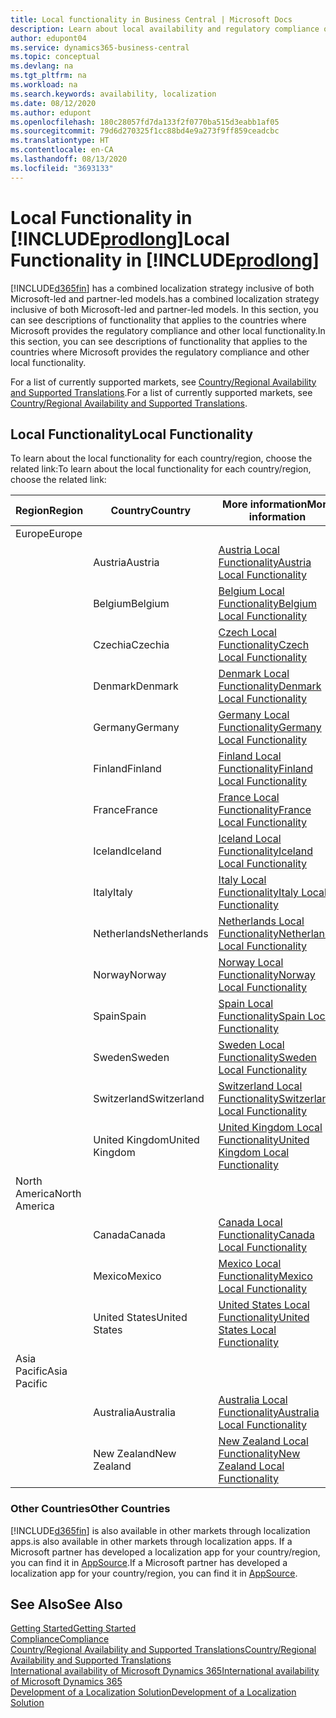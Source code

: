 ```yaml
---
title: Local functionality in Business Central | Microsoft Docs
description: Learn about local availability and regulatory compliance of Dynamics 365 Business Central.
author: edupont04
ms.service: dynamics365-business-central
ms.topic: conceptual
ms.devlang: na
ms.tgt_pltfrm: na
ms.workload: na
ms.search.keywords: availability, localization
ms.date: 08/12/2020
ms.author: edupont
ms.openlocfilehash: 180c28057fd7da133f2f0770ba515d3eabb1af05
ms.sourcegitcommit: 79d6d270325f1cc88bd4e9a273f9ff859ceadcbc
ms.translationtype: HT
ms.contentlocale: en-CA
ms.lasthandoff: 08/13/2020
ms.locfileid: "3693133"
---
```

# <a name="local-functionality-in-prodlong"></a><span data-ttu-id="31ba8-103">Local Functionality in [!INCLUDE[prodlong](includes/prodlong.md)]</span><span class="sxs-lookup"><span data-stu-id="31ba8-103">Local Functionality in [!INCLUDE[prodlong](includes/prodlong.md)]</span></span>

[!INCLUDE[d365fin](includes/d365fin_md.md)] <span data-ttu-id="31ba8-104">has a combined localization strategy inclusive of both Microsoft-led and partner-led models.</span><span class="sxs-lookup"><span data-stu-id="31ba8-104">has a combined localization strategy inclusive of both Microsoft-led and partner-led models.</span></span> <span data-ttu-id="31ba8-105">In this section, you can see descriptions of functionality that applies to the countries where Microsoft provides the regulatory compliance and other local functionality.</span><span class="sxs-lookup"><span data-stu-id="31ba8-105">In this section, you can see descriptions of functionality that applies to the countries where Microsoft provides the regulatory compliance and other local functionality.</span></span>  

<span data-ttu-id="31ba8-106">For a list of currently supported markets, see [Country/Regional Availability and Supported Translations](/dynamics365/business-central/dev-itpro/compliance/apptest-countries-and-translations?toc=/dynamics365/business-central/toc.json).</span><span class="sxs-lookup"><span data-stu-id="31ba8-106">For a list of currently supported markets, see [Country/Regional Availability and Supported Translations](/dynamics365/business-central/dev-itpro/compliance/apptest-countries-and-translations?toc=/dynamics365/business-central/toc.json).</span></span>  

## <a name="local-functionality"></a><span data-ttu-id="31ba8-107">Local Functionality</span><span class="sxs-lookup"><span data-stu-id="31ba8-107">Local Functionality</span></span>

<span data-ttu-id="31ba8-108">To learn about the local functionality for each country/region, choose the related link:</span><span class="sxs-lookup"><span data-stu-id="31ba8-108">To learn about the local functionality for each country/region, choose the related link:</span></span>

| <span data-ttu-id="31ba8-109">Region</span><span class="sxs-lookup"><span data-stu-id="31ba8-109">Region</span></span> | <span data-ttu-id="31ba8-110">Country</span><span class="sxs-lookup"><span data-stu-id="31ba8-110">Country</span></span> | <span data-ttu-id="31ba8-111">More information</span><span class="sxs-lookup"><span data-stu-id="31ba8-111">More information</span></span> |
| --- | --- |--- |
| <span data-ttu-id="31ba8-112">Europe</span><span class="sxs-lookup"><span data-stu-id="31ba8-112">Europe</span></span> |  | |
|        | <span data-ttu-id="31ba8-113">Austria</span><span class="sxs-lookup"><span data-stu-id="31ba8-113">Austria</span></span> | [<span data-ttu-id="31ba8-114">Austria Local Functionality</span><span class="sxs-lookup"><span data-stu-id="31ba8-114">Austria Local Functionality</span></span>](localfunctionality/austria/austria-local-functionality.md) |
|        | <span data-ttu-id="31ba8-115">Belgium</span><span class="sxs-lookup"><span data-stu-id="31ba8-115">Belgium</span></span> | [<span data-ttu-id="31ba8-116">Belgium Local Functionality</span><span class="sxs-lookup"><span data-stu-id="31ba8-116">Belgium Local Functionality</span></span>](localfunctionality/belgium/belgium-local-functionality.md) |
|        | <span data-ttu-id="31ba8-117">Czechia</span><span class="sxs-lookup"><span data-stu-id="31ba8-117">Czechia</span></span> | [<span data-ttu-id="31ba8-118">Czech Local Functionality</span><span class="sxs-lookup"><span data-stu-id="31ba8-118">Czech Local Functionality</span></span>](localfunctionality/czech/czech-local-functionality.md) |
|        | <span data-ttu-id="31ba8-119">Denmark</span><span class="sxs-lookup"><span data-stu-id="31ba8-119">Denmark</span></span> | [<span data-ttu-id="31ba8-120">Denmark Local Functionality</span><span class="sxs-lookup"><span data-stu-id="31ba8-120">Denmark Local Functionality</span></span>](localfunctionality/denmark/denmark-local-functionality.md) |
|        | <span data-ttu-id="31ba8-121">Germany</span><span class="sxs-lookup"><span data-stu-id="31ba8-121">Germany</span></span> | [<span data-ttu-id="31ba8-122">Germany Local Functionality</span><span class="sxs-lookup"><span data-stu-id="31ba8-122">Germany Local Functionality</span></span>](localfunctionality/germany/germany-local-functionality.md) |
|        | <span data-ttu-id="31ba8-123">Finland</span><span class="sxs-lookup"><span data-stu-id="31ba8-123">Finland</span></span> | [<span data-ttu-id="31ba8-124">Finland Local Functionality</span><span class="sxs-lookup"><span data-stu-id="31ba8-124">Finland Local Functionality</span></span>](localfunctionality/finland/finland-local-functionality.md) |
|        | <span data-ttu-id="31ba8-125">France</span><span class="sxs-lookup"><span data-stu-id="31ba8-125">France</span></span> | [<span data-ttu-id="31ba8-126">France Local Functionality</span><span class="sxs-lookup"><span data-stu-id="31ba8-126">France Local Functionality</span></span>](localfunctionality/france/france-local-functionality.md) |
|        | <span data-ttu-id="31ba8-127">Iceland</span><span class="sxs-lookup"><span data-stu-id="31ba8-127">Iceland</span></span> | [<span data-ttu-id="31ba8-128">Iceland Local Functionality</span><span class="sxs-lookup"><span data-stu-id="31ba8-128">Iceland Local Functionality</span></span>](localfunctionality/iceland/iceland-local-functionality.md) |
|        | <span data-ttu-id="31ba8-129">Italy</span><span class="sxs-lookup"><span data-stu-id="31ba8-129">Italy</span></span> | [<span data-ttu-id="31ba8-130">Italy Local Functionality</span><span class="sxs-lookup"><span data-stu-id="31ba8-130">Italy Local Functionality</span></span>](localfunctionality/italy/italy-local-functionality.md) |
|        | <span data-ttu-id="31ba8-131">Netherlands</span><span class="sxs-lookup"><span data-stu-id="31ba8-131">Netherlands</span></span> | [<span data-ttu-id="31ba8-132">Netherlands Local Functionality</span><span class="sxs-lookup"><span data-stu-id="31ba8-132">Netherlands Local Functionality</span></span>](localfunctionality/netherlands/netherlands-local-functionality.md) |
|        | <span data-ttu-id="31ba8-133">Norway</span><span class="sxs-lookup"><span data-stu-id="31ba8-133">Norway</span></span> | [<span data-ttu-id="31ba8-134">Norway Local Functionality</span><span class="sxs-lookup"><span data-stu-id="31ba8-134">Norway Local Functionality</span></span>](localfunctionality/norway/norway-local-functionality.md) |
|        | <span data-ttu-id="31ba8-135">Spain</span><span class="sxs-lookup"><span data-stu-id="31ba8-135">Spain</span></span> | [<span data-ttu-id="31ba8-136">Spain Local Functionality</span><span class="sxs-lookup"><span data-stu-id="31ba8-136">Spain Local Functionality</span></span>](localfunctionality/spain/spain-local-functionality.md) |
|        | <span data-ttu-id="31ba8-137">Sweden</span><span class="sxs-lookup"><span data-stu-id="31ba8-137">Sweden</span></span> | [<span data-ttu-id="31ba8-138">Sweden Local Functionality</span><span class="sxs-lookup"><span data-stu-id="31ba8-138">Sweden Local Functionality</span></span>](localfunctionality/sweden/sweden-local-functionality.md) |
|        | <span data-ttu-id="31ba8-139">Switzerland</span><span class="sxs-lookup"><span data-stu-id="31ba8-139">Switzerland</span></span> | [<span data-ttu-id="31ba8-140">Switzerland Local Functionality</span><span class="sxs-lookup"><span data-stu-id="31ba8-140">Switzerland Local Functionality</span></span>](localfunctionality/switzerland/switzerland-local-functionality.md) |
|        | <span data-ttu-id="31ba8-141">United Kingdom</span><span class="sxs-lookup"><span data-stu-id="31ba8-141">United Kingdom</span></span> | [<span data-ttu-id="31ba8-142">United Kingdom Local Functionality</span><span class="sxs-lookup"><span data-stu-id="31ba8-142">United Kingdom Local Functionality</span></span>](localfunctionality/unitedkingdom/united-kingdom-local-functionality.md) |
| <span data-ttu-id="31ba8-143">North America</span><span class="sxs-lookup"><span data-stu-id="31ba8-143">North America</span></span> |       |  |
|        | <span data-ttu-id="31ba8-144">Canada</span><span class="sxs-lookup"><span data-stu-id="31ba8-144">Canada</span></span>|[<span data-ttu-id="31ba8-145">Canada Local Functionality</span><span class="sxs-lookup"><span data-stu-id="31ba8-145">Canada Local Functionality</span></span>](localfunctionality/canada/canada-local-functionality.md) |
|        | <span data-ttu-id="31ba8-146">Mexico</span><span class="sxs-lookup"><span data-stu-id="31ba8-146">Mexico</span></span> | [<span data-ttu-id="31ba8-147">Mexico Local Functionality</span><span class="sxs-lookup"><span data-stu-id="31ba8-147">Mexico Local Functionality</span></span>](localfunctionality/mexico/mexico-local-functionality.md) |
|        | <span data-ttu-id="31ba8-148">United States</span><span class="sxs-lookup"><span data-stu-id="31ba8-148">United States</span></span>|[<span data-ttu-id="31ba8-149">United States Local Functionality</span><span class="sxs-lookup"><span data-stu-id="31ba8-149">United States Local Functionality</span></span>](localfunctionality/unitedstates/united-states-local-functionality.md) |
| <span data-ttu-id="31ba8-150">Asia Pacific</span><span class="sxs-lookup"><span data-stu-id="31ba8-150">Asia Pacific</span></span> |       |  |
|        | <span data-ttu-id="31ba8-151">Australia</span><span class="sxs-lookup"><span data-stu-id="31ba8-151">Australia</span></span> | [<span data-ttu-id="31ba8-152">Australia Local Functionality</span><span class="sxs-lookup"><span data-stu-id="31ba8-152">Australia Local Functionality</span></span>](localfunctionality/australia/australia-local-functionality.md) |
|        | <span data-ttu-id="31ba8-153">New Zealand</span><span class="sxs-lookup"><span data-stu-id="31ba8-153">New Zealand</span></span> | [<span data-ttu-id="31ba8-154">New Zealand Local Functionality</span><span class="sxs-lookup"><span data-stu-id="31ba8-154">New Zealand Local Functionality</span></span>](localfunctionality/newzealand/new-zealand-local-functionality.md) |

### <a name="other-countries"></a><span data-ttu-id="31ba8-155">Other Countries</span><span class="sxs-lookup"><span data-stu-id="31ba8-155">Other Countries</span></span>

[!INCLUDE[d365fin](includes/d365fin_md.md)] <span data-ttu-id="31ba8-156">is also available in other markets through localization apps.</span><span class="sxs-lookup"><span data-stu-id="31ba8-156">is also available in other markets through localization apps.</span></span> <span data-ttu-id="31ba8-157">If a Microsoft partner has developed a localization app for your country/region, you can find it in [AppSource](https://go.microsoft.com/fwlink/?linkid=2081646).</span><span class="sxs-lookup"><span data-stu-id="31ba8-157">If a Microsoft partner has developed a localization app for your country/region, you can find it in [AppSource](https://go.microsoft.com/fwlink/?linkid=2081646).</span></span>

## <a name="see-also"></a><span data-ttu-id="31ba8-158">See Also</span><span class="sxs-lookup"><span data-stu-id="31ba8-158">See Also</span></span>

[<span data-ttu-id="31ba8-159">Getting Started</span><span class="sxs-lookup"><span data-stu-id="31ba8-159">Getting Started</span></span>](product-get-started.md)  
[<span data-ttu-id="31ba8-160">Compliance</span><span class="sxs-lookup"><span data-stu-id="31ba8-160">Compliance</span></span>](compliance/compliance-overview.md)  
[<span data-ttu-id="31ba8-161">Country/Regional Availability and Supported Translations</span><span class="sxs-lookup"><span data-stu-id="31ba8-161">Country/Regional Availability and Supported Translations</span></span>](/dynamics365/business-central/dev-itpro/compliance/apptest-countries-and-translations?toc=/dynamics365/business-central/toc.json)  
[<span data-ttu-id="31ba8-162">International availability of Microsoft Dynamics 365</span><span class="sxs-lookup"><span data-stu-id="31ba8-162">International availability of Microsoft Dynamics 365</span></span>](/dynamics365/get-started/availability)  
[<span data-ttu-id="31ba8-163">Development of a Localization Solution</span><span class="sxs-lookup"><span data-stu-id="31ba8-163">Development of a Localization Solution</span></span>](/dynamics365/business-central/dev-itpro/developer/readiness/readiness-develop-localization)  
